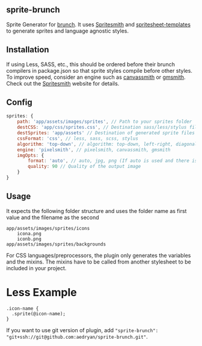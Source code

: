 ## sprite-brunch
Sprite Generator for [brunch](http://brunch.io).
It uses [Spritesmith](https://github.com/Ensighten/spritesmith) and [spritesheet-templates](https://github.com/twolfson/spritesheet-templates) to generate sprites and language agnostic styles.

## Installation
If using Less, SASS, etc., this should be ordered before their brunch compilers in package.json so that sprite styles compile before other styles.
To improve speed, consider an engine such as [canvassmith](https://github.com/twolfson/canvassmith) or [gmsmith](https://github.com/twolfson/gmsmith).
Check out the [Spritesmith](https://github.com/Ensighten/spritesmith#engines) website for details.

## Config
```javascript
sprites: {
	path: 'app/assets/images/sprites', // Path to your sprites folder
	destCSS: 'app/css/sprites.css', // Destination sass/less/stylus files
	destSprites: 'app/assets' // Destination of generated sprite files
	cssFormat: 'css', // less, sass, scss, stylus
	algorithm: 'top-down', // algorithm: top-down, left-right, diagonal (\ format), alt-diagonal
	engine: 'pixelsmith', // pixelsmith, canvassmith, gmsmith
	imgOpts: {
		format: 'auto', // auto, jpg, png (If auto is used and there is png and jpg in a folder the sprite will be jpg)
		quality: 90 // Quality of the output image
	}
}
```

## Usage
It expects the following folder structure and uses the folder name as first value and the filename as the second

```
app/assets/images/sprites/icons
	icona.png
	iconb.png
app/assets/images/sprites/backgrounds
```

For CSS languages/preprocessors, the plugin only generates the variables and the mixins. The mixins have to be called from another stylesheet to be included in your project.

# Less Example

```less
.icon-name {
  .sprite(@icon-name);
}
```

If you want to use git version of plugin, add
`"sprite-brunch": "git+ssh://git@github.com:aedryan/sprite-brunch.git"`.
